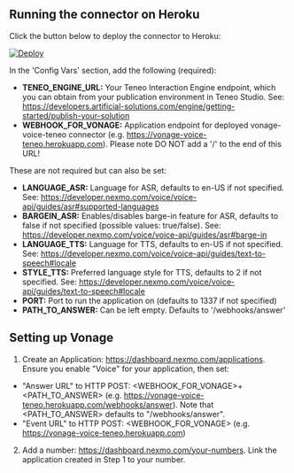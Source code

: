 ## Running the connector on Heroku

Click the button below to deploy the connector to Heroku:

[![Deploy](https://www.herokucdn.com/deploy/button.svg?classes=noborder)](https://heroku.com/deploy?template=https://github.com/carmendelsolar/vonage-voice-teneo)

In the 'Config Vars' section, add the following (required):
* **TENEO_ENGINE_URL:** Your Teneo Interaction Engine endpoint, which you can obtain from your publication environment in Teneo Studio. See: https://developers.artificial-solutions.com/engine/getting-started/publish-your-solution
* **WEBHOOK_FOR_VONAGE:** Application endpoint for deployed vonage-voice-teneo connector (e.g. https://vonage-voice-teneo.herokuapp.com). Please note DO NOT add a '/' to the end of this URL!

These are not required but can also be set:
* **LANGUAGE_ASR:** Language for ASR, defaults to en-US if not specified. See: https://developer.nexmo.com/voice/voice-api/guides/asr#supported-languages
* **BARGEIN_ASR:** Enables/disables barge-in feature for ASR, defaults to false if not specified (possible values: true/false). See: https://developer.nexmo.com/voice/voice-api/guides/asr#barge-in
* **LANGUAGE_TTS:** Language for TTS, defaults to en-US if not specified. See: https://developer.nexmo.com/voice/voice-api/guides/text-to-speech#locale
* **STYLE_TTS:** Preferred language style for TTS, defaults to 2 if not specified. See: https://developer.nexmo.com/voice/voice-api/guides/text-to-speech#locale
* **PORT:** Port to run the application on (defaults to 1337 if not specified)
* **PATH_TO_ANSWER:** Can be left empty. Defaults to '/webhooks/answer'

## Setting up Vonage

1. Create an Application: https://dashboard.nexmo.com/applications.  Ensure you enable "Voice" for your application, then set:
* "Answer URL" to HTTP POST: <WEBHOOK_FOR_VONAGE>+<PATH_TO_ANSWER> (e.g. https://vonage-voice-teneo.herokuapp.com/webhooks/answer). Note that <PATH_TO_ANSWER> defaults to "/webhooks/answer".
* "Event URL" to HTTP POST: <WEBHOOK_FOR_VONAGE> (e.g. https://vonage-voice-teneo.herokuapp.com)
2. Add a number: https://dashboard.nexmo.com/your-numbers.  Link the application created in Step 1 to your number.
